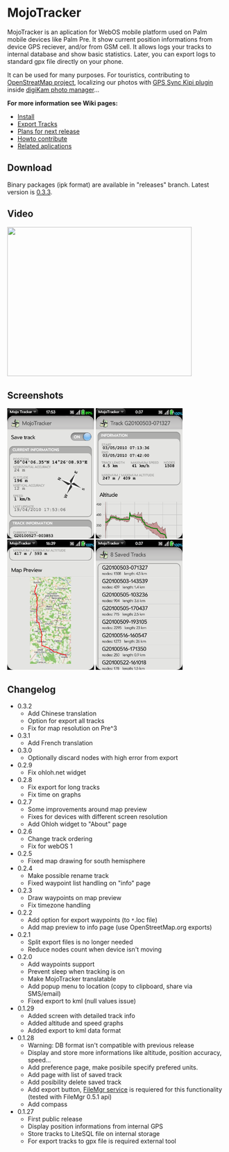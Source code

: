 # MojoTracker

MojoTracker is an aplication for WebOS mobile platform used on Palm mobile devices like Palm Pre. It show current position informations from device GPS reciever, and/or from GSM cell. It allows logs your tracks to internal database and show basic statistics. Later, you can export logs to standard gpx file directly on your phone.

It can be used for many purposes. For touristics, contributing to [OpenStreatMap project](http://www.openstreetmap.org/), localizing our photos with [GPS Sync Kipi plugin](http://www.kipi-plugins.org/drupal/node/16') inside [digiKam photo manager](http://www.digikam.org/drupal/node/349')...

**For more information see Wiki pages:**

  * [Install](https://github.com/Karry/MojoTracker/blob/wiki/Install.md)
  * [Export Tracks](https://github.com/Karry/MojoTracker/blob/wiki/ExportTracks.md)
  * [Plans for next release](https://github.com/Karry/MojoTracker/blob/wiki/PlansForNextRelease.md)
  * [Howto contribute](https://github.com/Karry/MojoTracker/blob/wiki/HowtoContribute.md)
  * [Related aplications](https://github.com/Karry/MojoTracker/blob/wiki/RelatedApps.md)

## Download

Binary packages (ipk format) are available in "releases" branch. Latest version is [0.3.3](https://github.com/Karry/MojoTracker/blob/releases/com.osm.mojotracker_0.3.3_all.ipk?raw=true).

## Video

<a href='http://www.youtube.com/watch?feature=player_embedded&v=RuE90URHX84' target='_blank'><img src='http://img.youtube.com/vi/RuE90URHX84/0.jpg' width='425' height=344 /></a>

## Screenshots

<a href='https://raw.githubusercontent.com/Karry/MojoTracker/wiki/images/screenshots/0.1.29/mainscreen.png'><img src='https://raw.githubusercontent.com/Karry/MojoTracker/wiki/images/screenshots/0.1.29/mainscreen.png'  width='200' /></a>
<a href='https://raw.githubusercontent.com/Karry/MojoTracker/wiki/images/screenshots/0.1.29/trackinfo.png'><img src='https://raw.githubusercontent.com/Karry/MojoTracker/wiki/images/screenshots/0.1.29/trackinfo.png'  width='200' /></a>
<a href='https://raw.githubusercontent.com/Karry/MojoTracker/wiki/images/screenshots/0.2.3/map_preview.png'><img src='https://raw.githubusercontent.com/Karry/MojoTracker/wiki/images/screenshots/0.2.3/map_preview.png' width='200' /></a>
<a href='https://raw.githubusercontent.com/Karry/MojoTracker/wiki/images/screenshots/0.1.29/tracklist.png'><img src='https://raw.githubusercontent.com/Karry/MojoTracker/wiki/images/screenshots/0.1.29/tracklist.png'  width='200' /></a>



## Changelog

 * 0.3.2
   * Add Chinese translation
   * Option for export all tracks
   * Fix for map resolution on Pre^3
 * 0.3.1
   * Add French translation
 * 0.3.0
   * Optionally discard nodes with high error from export
 * 0.2.9
   * Fix ohloh.net widget
 * 0.2.8
   * Fix export for long tracks
   * Fix time on graphs
 * 0.2.7
   * Some improvements around map preview
   * Fixes for devices with different screen resolution
   * Add Ohloh widget to "About" page
 * 0.2.6
   * Change track ordering
   * Fix for webOS 1
 * 0.2.5
   * Fixed map drawing for south hemisphere
 * 0.2.4
   * Make possible rename track
   * Fixed waypoint list handling on "info" page
 * 0.2.3
   * Draw waypoints on map preview
   * Fix timezone handling
 * 0.2.2
   * Add option for export waypoints (to <code>*</code>.loc file)
   * Add map preview to info page (use OpenStreetMap.org exports)
 * 0.2.1
   * Split export files is no longer needed
   * Reduce nodes count when device isn't moving
 * 0.2.0
   * Add waypoints support
   * Prevent sleep when tracking is on
   * Make MojoTracker translatable
   * Add popup menu to location (copy to clipboard, share via SMS/email)
   * Fixed export to kml (null values issue)
 * 0.1.29
   * Added screen with detailed track info
   * Added altitude and speed graphs
   * Added export to kml data format
 * 0.1.28
   * Warning: DB format isn't compatible with previous release
   * Display and store more informations like altitude, position accuracy, speed...
   * Add preference page, make posibile specify prefered units.
   * Add page with list of saved track
   * Add posibility delete saved track
   * Add export button, <a href='http://www.precentral.net/homebrew-apps/filemgr-service'>FileMgr service</a> is requiered for this functionality (tested with FileMgr 0.5.1 api)
   * Add compass
 * 0.1.27
   * First public release
   * Display position informations from internal GPS
   * Store tracks to LiteSQL file on internal storage
   * For export tracks to gpx file is required external tool

